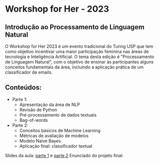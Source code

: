 # Workshop for Her - 2023
## Introdução ao Processamento de Linguagem Natural

O Workshop for Her 2023 é um evento tradicional do Turing USP que tem como objetivo incentivar uma maior participação feminina nas áreas de tecnologia e Inteligência Artificial. O tema desta edição é "Processamento de Linguagem Natural", com o objetivo de ensinar às participantes alguns conceitos fundamentais da área, incluindo a aplicação prática de um classificador de emails.

## Conteúdos:

- Parte 1:
  - Apresentação da área de NLP
  - Revisão de Python
  - Pré-processamento de dados textuais
  - Bag-of-words
- Parte 2:
  - Conceitos básicos de Machine Learning
  - Métricas de avaliação de modelos
  - Modelo Naive Bayes
  - Aplicação final: classificador textual

Slides da aula: [parte 1](https://docs.google.com/presentation/d/1N0p5pOySKGGabFSNXvw4twFH8T1uXWy6/edit?usp=sharing&ouid=110086969742463916596&rtpof=true&sd=true) e [parte 2](https://docs.google.com/presentation/d/1cBqKonBkrRzvcyCj--bG6ws3r4vkyOtA/edit?usp=sharing&ouid=110086969742463916596&rtpof=true&sd=true)
Enunciado do projeto final: 
